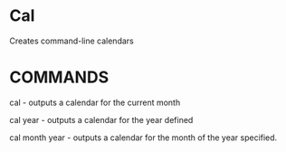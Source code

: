 # Cal
Creates command-line calendars

# COMMANDS

cal - outputs a calendar for the current month

cal year - outputs a calendar for the year defined

cal month year - outputs a calendar for the month of the year specified.
